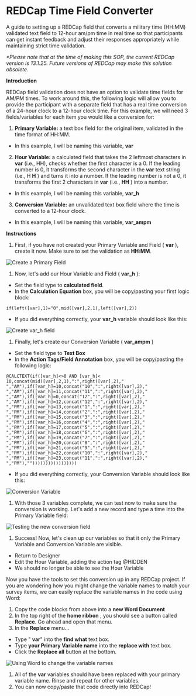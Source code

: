 # REDCap Time Field Converter
A guide to setting up a REDCap field that converts a military time (HH:MM) validated text field to 12-hour am/pm time in real time so that participants can get instant feedback and adjust their responses appropriately while maintaining strict time validation.

_\*Please note that at the time of making this SOP, the current REDCap version is 13.1.25. Future versions of REDCap may make this solution obsolete._

**Introduction**

REDCap field validation does not have an option to validate time fields for AM/PM times. To work around this, the following logic will allow you to provide the participant with a separate field that has a real time conversion of a 24-hour clock to a 12-hour clock time. For this example, we will need 3 fields/variables for each item you would like a conversion for:

1. **Primary Variable:** a text box field for the original item, validated in the time format of HH:MM.
  - In this example, I will be naming this variable, **var**
2. **Hour Variable:** a calculated field that takes the 2 leftmost characters in **var** (i.e., HH), checks whether the first character is a 0. If the leading number is 0, it transforms the second character in the **var** text string (i.e., H **H** ) and turns it into a number. If the leading number is not a 0, it transforms the first 2 characters in **var** (i.e., **HH** ) into a number.
  - In this example, I will be naming this variable, **var_h**
3. **Conversion Variable:** an unvalidated text box field where the time is converted to a 12-hour clock.
  - In this example, I will be naming this variable, **var_ampm**

**Instructions**

1. First, if you have not created your Primary Variable and Field ( **var** ), create it now. Make sure to set the validation as **HH:MM**.

![Create a Primary Field](https://github.com/[ncdunn7]/[redcap-time-field-converter]/blob/main/assets/image1.png?raw=true)

1. Now, let's add our Hour Variable and Field ( **var_h** ):
  - Set the field type to **calculated field**.
  - In the **Calculation Equation** box, you will be copy/pasting your first logic block:

```
if(left([var],1)="0",mid([var],2,1),left([var],2))
```

- If you did everything correctly, your **var_h** variable should look like this:

![Create var_h field](https://github.com/[ncdunn7]/[redcap-time-field-converter]/blob/main/assets/image2.png?raw=true)

1. Finally, let's create our Conversion Variable ( **var_ampm** )
  - Set the field type to **Text Box**
  - In the **Action Tags/Field Annotation** box, you will be copy/pasting the following logic:

```
@CALCTEXT(if([var_h]<>0 AND [var_h]< 10,concat(mid([var],2,1),":",right([var],2)," ","AM"),if([var_h]=10,concat("10",":",right([var],2)," ","AM"),if([var_h]=11,concat("11",":",right([var],2)," ","AM"),if([var_h]=0,concat("12",":",right([var],2)," ","AM"),if([var_h]=12,concat("12",":",right([var],2)," ","PM"),if([var_h]=13,concat("1",":",right([var],2)," ","PM"),if([var_h]=14,concat("2",":",right([var],2)," ","PM"),if([var_h]=15,concat("3",":",right([var],2)," ","PM"),if([var_h]=16,concat("4",":",right([var],2)," ","PM"),if([var_h]=17,concat("5",":",right([var],2)," ","PM"),if([var_h]=18,concat("6",":",right([var],2)," ","PM"),if([var_h]=19,concat("7",":",right([var],2)," ","PM"),if([var_h]=20,concat("8",":",right([var],2)," ","PM"),if([var_h]=21,concat("9",":",right([var],2)," ","PM"),if([var_h]=22,concat("10",":",right([var],2)," ","PM"),if([var_h]=23,concat("11",":",right([var],2)," ","PM"),"")))))))))))))))))

```

- If you did everything correctly, your Conversion Variable should look like this:

![Conversion Variable](https://github.com/[ncdunn7]/[redcap-time-field-converter]/blob/main/assets/image3.png?raw=true)

1. With those 3 variables complete, we can test now to make sure the conversion is working. Let's add a new record and type a time into the Primary Variable field:

![Testing the new conversion field](https://github.com/[ncdunn7]/[redcap-time-field-converter]/blob/main/assets/image4.png?raw=true)

1. Success! Now, let's clean up our variables so that it only the Primary Variable and Conversion Variable are visible.
  - Return to Designer
  - Edit the Hour Variable, adding the action tag @HIDDEN
  - We should no longer be able to see the Hour Variable

Now you have the tools to set this conversion up in any REDCap project. If you are wondering how you might change the variable names to match your survey items, we can easily replace the variable names in the code using Word:

1. Copy the code blocks from above into a **new Word Document**
2. In the top right of the **home ribbon** , you should see a button called **Replace**. Go ahead and open that menu.
3. In the **Replace** menu…
  - Type " **var**" into the **find what** text box.
  - Type **your Primary Variable name** into the **replace with** text box.
  - Click the **Replace all** button at the bottom.

![Using Word to change the variable names](https://github.com/[ncdunn7]/[redcap-time-field-converter]/blob/main/assets/image5.png?raw=true)

1. All of the **var** variables should have been replaced with your primary variable name. Rinse and repeat for other variables.
2. You can now copy/paste that code directly into REDCap!

